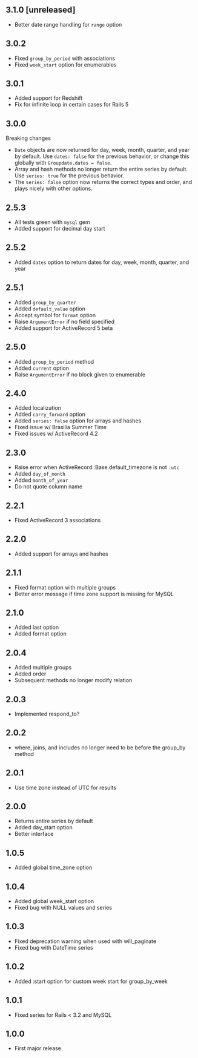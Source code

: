 ## 3.1.0 [unreleased]

- Better date range handling for `range` option

## 3.0.2

- Fixed `group_by_period` with associations
- Fixed `week_start` option for enumerables

## 3.0.1

- Added support for Redshift
- Fix for infinite loop in certain cases for Rails 5

## 3.0.0

Breaking changes

- `Date` objects are now returned for day, week, month, quarter, and year by default. Use `dates: false` for the previous behavior, or change this globally with `Groupdate.dates = false`.
- Array and hash methods no longer return the entire series by default. Use `series: true` for the previous behavior.
- The `series: false` option now returns the correct types and order, and plays nicely with other options.

## 2.5.3

- All tests green with `mysql` gem
- Added support for decimal day start

## 2.5.2

- Added `dates` option to return dates for day, week, month, quarter, and year

## 2.5.1

- Added `group_by_quarter`
- Added `default_value` option
- Accept symbol for `format` option
- Raise `ArgumentError` if no field specified
- Added support for ActiveRecord 5 beta

## 2.5.0

- Added `group_by_period` method
- Added `current` option
- Raise `ArgumentError` if no block given to enumerable

## 2.4.0

- Added localization
- Added `carry_forward` option
- Added `series: false` option for arrays and hashes
- Fixed issue w/ Brasilia Summer Time
- Fixed issues w/ ActiveRecord 4.2

## 2.3.0

- Raise error when ActiveRecord::Base.default_timezone is not `:utc`
- Added `day_of_month`
- Added `month_of_year`
- Do not quote column name

## 2.2.1

- Fixed ActiveRecord 3 associations

## 2.2.0

- Added support for arrays and hashes

## 2.1.1

- Fixed format option with multiple groups
- Better error message if time zone support is missing for MySQL

## 2.1.0

- Added last option
- Added format option

## 2.0.4

- Added multiple groups
- Added order
- Subsequent methods no longer modify relation

## 2.0.3

- Implemented respond_to?

## 2.0.2

- where, joins, and includes no longer need to be before the group_by method

## 2.0.1

- Use time zone instead of UTC for results

## 2.0.0

- Returns entire series by default
- Added day_start option
- Better interface

## 1.0.5

- Added global time_zone option

## 1.0.4

- Added global week_start option
- Fixed bug with NULL values and series

## 1.0.3

- Fixed deprecation warning when used with will_paginate
- Fixed bug with DateTime series

## 1.0.2

- Added :start option for custom week start for group_by_week

## 1.0.1

- Fixed series for Rails < 3.2 and MySQL

## 1.0.0

- First major release
